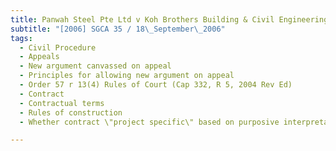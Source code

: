```yaml
---
title: Panwah Steel Pte Ltd v Koh Brothers Building & Civil Engineering Contractor (Pte) Ltd 
subtitle: "[2006] SGCA 35 / 18\_September\_2006"
tags:
  - Civil Procedure
  - Appeals
  - New argument canvassed on appeal
  - Principles for allowing new argument on appeal
  - Order 57 r 13(4) Rules of Court (Cap 332, R 5, 2004 Rev Ed)
  - Contract
  - Contractual terms
  - Rules of construction
  - Whether contract \"project specific\" based on purposive interpretation of terms of contract

---
```


